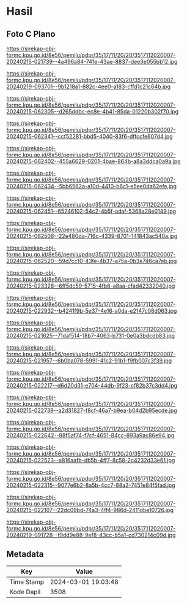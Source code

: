 # Hasil

## Foto C Plano

https://sirekap-obj-formc.kpu.go.id/8e56/pemilu/pdpr/35/17/11/20/20/3517112020007-20240215-021739--4a496a84-741e-43ae-8837-dee3e055bb12.jpg

https://sirekap-obj-formc.kpu.go.id/8e56/pemilu/pdpr/35/17/11/20/20/3517112020007-20240219-093701--9b1218a1-882c-4ee0-a183-cffd1c21c64b.jpg

https://sirekap-obj-formc.kpu.go.id/8e56/pemilu/pdpr/35/17/11/20/20/3517112020007-20240215-062305--d265ddbc-ec8e-4b41-85da-01220b302f70.jpg

https://sirekap-obj-formc.kpu.go.id/8e56/pemilu/pdpr/35/17/11/20/20/3517112020007-20240215-062341--ccf52281-bbd5-4040-83f6-dffccfe607d4.jpg

https://sirekap-obj-formc.kpu.go.id/8e56/pemilu/pdpr/35/17/11/20/20/3517112020007-20240215-062402--455a6629-0201-4bae-864b-a8a3ddca0a9a.jpg

https://sirekap-obj-formc.kpu.go.id/8e56/pemilu/pdpr/35/17/11/20/20/3517112020007-20240215-062434--5bb6562a-a10d-4410-b6c1-e5ee0da62efe.jpg

https://sirekap-obj-formc.kpu.go.id/8e56/pemilu/pdpr/35/17/11/20/20/3517112020007-20240215-062451--65246102-54c2-4b5f-adaf-5368a28e0149.jpg

https://sirekap-obj-formc.kpu.go.id/8e56/pemilu/pdpr/35/17/11/20/20/3517112020007-20240215-062506--22e480da-716c-4339-8701-141843ac540a.jpg

https://sirekap-obj-formc.kpu.go.id/8e56/pemilu/pdpr/35/17/11/20/20/3517112020007-20240215-062520--59d7cc10-43fe-4b37-a75a-0b3e746ca7eb.jpg

https://sirekap-obj-formc.kpu.go.id/8e56/pemilu/pdpr/35/17/11/20/20/3517112020007-20240215-023328--6ff5dc59-5715-4fb6-a8aa-cfad42332040.jpg

https://sirekap-obj-formc.kpu.go.id/8e56/pemilu/pdpr/35/17/11/20/20/3517112020007-20240215-022932--b4241f9b-5e37-4e16-a0da-e2147c08d063.jpg

https://sirekap-obj-formc.kpu.go.id/8e56/pemilu/pdpr/35/17/11/20/20/3517112020007-20240215-021625--71daf514-18b7-4063-b731-0e0a3bdcdb83.jpg

https://sirekap-obj-formc.kpu.go.id/8e56/pemilu/pdpr/35/17/11/20/20/3517112020007-20240215-021957--6b0ba078-5991-41c2-91b1-f9fb007c3f39.jpg

https://sirekap-obj-formc.kpu.go.id/8e56/pemilu/pdpr/35/17/11/20/20/3517112020007-20240215-022217--d6d20d31-e704-44db-9f23-cf82b37c3dd4.jpg

https://sirekap-obj-formc.kpu.go.id/8e56/pemilu/pdpr/35/17/11/20/20/3517112020007-20240215-022739--a2d31827-f8cf-46a7-b9ea-b04d2b95ecde.jpg

https://sirekap-obj-formc.kpu.go.id/8e56/pemilu/pdpr/35/17/11/20/20/3517112020007-20240215-022642--88f5af74-f7cf-4651-84cc-893a9ac86e94.jpg

https://sirekap-obj-formc.kpu.go.id/8e56/pemilu/pdpr/35/17/11/20/20/3517112020007-20240215-022523--a816aafb-db5b-4ff7-8c58-2c4232d33e61.jpg

https://sirekap-obj-formc.kpu.go.id/8e56/pemilu/pdpr/35/17/11/20/20/3517112020007-20240215-022315--9077e6b2-8a5b-4cc7-88a3-7451e84f5fad.jpg

https://sirekap-obj-formc.kpu.go.id/8e56/pemilu/pdpr/35/17/11/20/20/3517112020007-20240215-022107--22dc09bd-74a3-4ff4-986d-2411dbe10726.jpg

https://sirekap-obj-formc.kpu.go.id/8e56/pemilu/pdpr/35/17/11/20/20/3517112020007-20240219-091728--f9dd9e88-9ef8-43cc-b5a1-cd730214c09d.jpg


## Metadata

| Key        | Value               |
| ---------- | ------------------- |
| Time Stamp | 2024-03-01 19:03:48 |
| Kode Dapil | 3508                |




